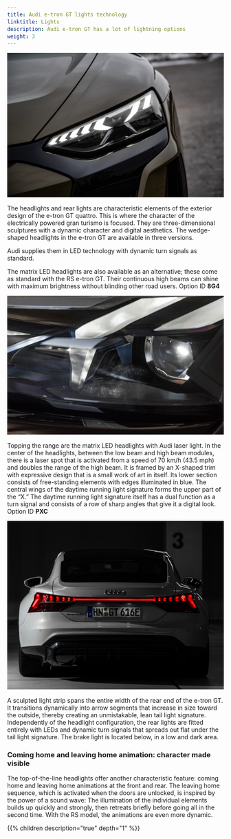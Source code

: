 ```yaml
---
title: Audi e-tron GT lights technology
linktitle: Lights
description: Audi e-tron GT has a lot of lightning options
weight: 3
---
```


![Headlights](headlights_1.jpg "Headlights")

The headlights and rear lights are characteristic elements of the exterior design of the e-tron GT quattro. This is where the character of the electrically powered gran turismo is focused. They are three-dimensional sculptures with a dynamic character and digital aesthetics. The wedge-shaped headlights in the e-tron GT are available in three versions. 

Audi supplies them in LED technology with dynamic turn signals as standard.

The matrix LED headlights are also available as an alternative; these come as standard with the RS e-tron GT. Their continuous high beams can shine with maximum brightness without blinding other road users. Option ID **8G4**

![Headlights](headlights_2.jpg " Headlights with laser")

Topping the range are the matrix LED headlights with Audi laser light. In the center of the headlights, between the low beam and high beam modules, there is a laser spot that is activated from a speed of 70 km/h (43.5 mph) and doubles the range of the high beam. It is framed by an X-shaped trim with expressive design that is a small work of art in itself. Its lower section consists of free-standing elements with edges illuminated in blue. The central wings of the daytime running light signature forms the upper part of the “X.” The daytime running light signature itself has a dual function as a turn signal and consists of a row of sharp angles that give it a digital look. Option ID **PXC**

![Tail lights](taillights_1.jpg "Taillights")

A sculpted light strip spans the entire width of the rear end of the e-tron GT. It transitions dynamically into arrow segments that increase in size toward the outside, thereby creating an unmistakable, lean tail light signature. Independently of the headlight configuration, the rear lights are fitted entirely with LEDs and dynamic turn signals that spreads out flat under the tail light signature. The brake light is located below, in a low and dark area.

### Coming home and leaving home animation: character made visible

The top-of-the-line headlights offer another characteristic feature: coming home and leaving home animations at the front and rear. The leaving home sequence, which is activated when the doors are unlocked, is inspired by the power of a sound wave: The illumination of the individual elements builds up quickly and strongly, then retreats briefly before going all in the second time. With the RS model, the animations are even more dynamic.

{{% children description="true" depth="1" %}}
